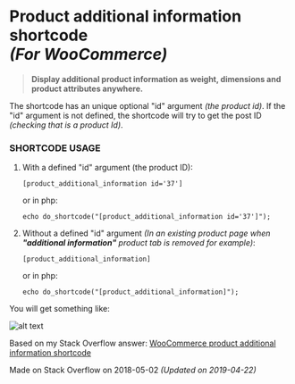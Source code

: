 # Product additional information shortcode <br> _(For WooCommerce)_
> **Display additional product information as weight, dimensions and product attributes anywhere.**

The shortcode has an unique optional "id" argument _(the product id)_.
If the "id" argument is not defined, the shortcode will try to get the post ID _(checking that is a product Id)_.

### SHORTCODE USAGE

1. With a defined "id" argument (the product ID):

    `[product_additional_information id='37']`
    
    or in php:
    
    `echo do_shortcode("[product_additional_information id='37']");`
    
2. Without a defined "id" argument _(In an existing product page when **"additional information"** product tab is removed for example)_:

    `[product_additional_information]`
    
    or in php:
    
    `echo do_shortcode("[product_additional_information]");`
    
You will get something like:

![alt text](https://i.stack.imgur.com/sOK3f.png)

Based on my Stack Overflow answer: [WooCommerce product additional information shortcode](https://stackoverflow.com/questions/50225929/woocommerce-product-additional-information-shortcode/50228540#50228540)

Made on Stack Overflow on 2018-05-02 _(Updated on 2019-04-22)_
